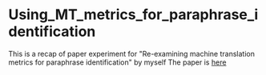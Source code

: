 # Using_MT_metrics_for_paraphrase_identification
This is a recap of paper experiment for "Re-examining machine translation metrics for paraphrase identification" by myself
The paper is [here]( http://delivery.acm.org/10.1145/2390000/2382055/p182-madnani.pdf?ip=167.220.232.148&id=2382055&acc=OPEN&key=4D4702B0C3E38B35%2E4D4702B0C3E38B35%2E4D4702B0C3E38B35%2E6D218144511F3437&CFID=928359489&CFTOKEN=46836399&__acm__=1493134906_db9cc0e345a3d3da9dd26a74b3d99979 )
